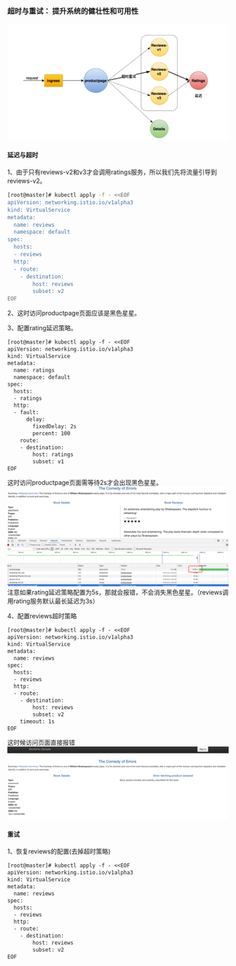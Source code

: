 ### 超时与重试： 提升系统的健壮性和可用性

#### ![](/image/Istio/bookinfo-delay-retry.png)

#### 延迟与超时

1、由于只有reviews-v2和v3才会调用ratings服务，所以我们先将流量引导到reviews-v2。

```bash
[root@master]# kubectl apply -f - <<EOF
apiVersion: networking.istio.io/v1alpha3
kind: VirtualService
metadata:
  name: reviews
  namespace: default
spec:
  hosts:
  - reviews
  http:
  - route:
    - destination:
        host: reviews
        subset: v2
EOF
```

2、这时访问productpage页面应该是黑色星星。

3、配置rating延迟策略。

```
[root@master]# kubectl apply -f - <<EOF
apiVersion: networking.istio.io/v1alpha3
kind: VirtualService
metadata:
  name: ratings
  namespace: default
spec:
  hosts:
  - ratings
  http:
  - fault:
      delay:
        fixedDelay: 2s
        percent: 100
    route:
    - destination:
        host: ratings
        subset: v1
EOF
```

这时访问productpage页面需等待2s才会出现黑色星星。![](/image/Istio/bookinfo-delay-2s.png)注意如果rating延迟策略配置为5s，那就会报错，不会消失黑色星星。（reviews调用rating服务默认最长延迟为3s）

4、配置reviews超时策略

```
[root@master]# kubectl apply -f - <<EOF
apiVersion: networking.istio.io/v1alpha3
kind: VirtualService
metadata:
  name: reviews
spec:
  hosts:
  - reviews
  http:
  - route:
    - destination:
        host: reviews
        subset: v2
    timeout: 1s
EOF
```

这时候访问页面直接报错![](/image/Istio/bookinfo-timeout-1s.png)

#### 重试

1、恢复reviews的配置\(去掉超时策略\)

```
[root@master]# kubectl apply -f - <<EOF
apiVersion: networking.istio.io/v1alpha3
kind: VirtualService
metadata:
  name: reviews
spec:
  hosts:
  - reviews
  http:
  - route:
    - destination:
        host: reviews
        subset: v2
EOF
```



